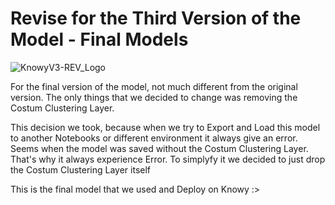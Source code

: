 # Revise for the Third Version of the Model - Final Models

![KnowyV3-REV_Logo](https://github.com/MarcelTRG/Git-Test/blob/master/Asset/Knowy_Ver3-REV.png)

For the final version of the model, not much different from the original version. The only things that we decided to change was removing the Costum Clustering Layer.

This decision we took, because when we try to Export and Load this model to another Notebooks or different environment it always give an error. Seems when the model was saved without the Costum Clustering Layer. That's why it always experience Error. To simplyfy it we decided to just drop the Costum Clustering Layer itself

This is the final model that we used and Deploy on Knowy :>